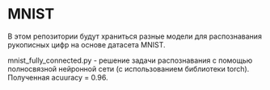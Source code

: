 # MNIST
В этом репозитории будут храниться разные модели для распознавания рукописных цифр на основе датасета MNIST.

mnist_fully_connected.py - решение задачи распознавания с помощью полносвязной нейронной сети (с использованием библиотеки torch). Полученная acuuracy = 0.96.
